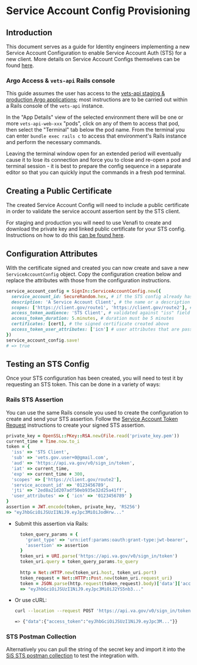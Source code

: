 # Service Account Config Provisioning

## Introduction

This document serves as a guide for Identity engineers implementing a new Service Account Configuration to enable Service Account Auth (STS) for a new client. More details on Service Account Configs themselves can be found [here](./service_account.md).

### Argo Access & `vets-api` Rails console

This guide assumes the user has access to the [vets-api staging & production Argo applications](https://argocd.vfs.va.gov/applications?search=vets-api); most instructions are to be carried out within a Rails console of the `vets-api` instance.

In the "App Details" view of the selected environment there will be one or more `vets-api-web-xxx` "pods", click on any of them to access that pod, then select the "Terminal" tab below the pod name. From the terminal you can enter `bundle exec rails c` to access that environment's Rails instance and perform the necessary commands.

Leaving the terminal window open for an extended period will eventually cause it to lose its connection and force you to close and re-open a pod and terminal session - it is best to prepare the config sequence in a separate editor so that you can quickly input the commands in a fresh pod terminal.

## Creating a Public Certificate

The created Service Account Config will need to include a public certificate in order to validate the service account assertion sent by the STS client.

For staging and production you will need to use Venafi to create and download the private key and linked public certificate for your STS config. Instructions on how to do this [can be found here](https://github.com/department-of-veterans-affairs/va.gov-team-sensitive/blob/master/teams/vsp/teams/Identity/Documentation/Security/Venafi%20Create%20and%20download%20TLS%20certificates.pdf).

## Configuration Attributes

With the certificate signed and created you can now create and save a new `ServiceAccountConfig` object. Copy the configuration creation below and replace the attributes with those from the configuration instructions.

```ruby
service_account_config = SignIn::ServiceAccountConfig.new({
  service_account_id: SecureRandom.hex, # if the STS config already has a specified service_account_id use it instead
  description: 'A Service Account Client', # the name or a description of the STS client
  scopes: ['https://client.gov/route1', 'https://client.gov/route2'], # the URIs this STS config grants access to
  access_token_audience: 'STS Client', # validated against "iss" field of STS assertion
  access_token_duration: 5.minutes, # duration must be 5 minutes
  certificates: [cert], # the signed certificate created above
  access_token_user_attributes: ['icn'] # user attributes that are passed in the STS assertion and included in the returned token
})
service_account_config.save!
# => true
```

## Testing an STS Config

Once your STS configuration has been created, you will need to test it by requesting an STS token. This can be done in a variety of ways:

### Rails STS Assertion

You can use the same Rails console you used to create the configuration to create and send your STS assertion. Follow the [Service Account Token Request](../auth_flows/service_account.md#service-account-token-request) instructions to create your signed STS assertion.

  ```ruby
  private_key = OpenSSL::PKey::RSA.new(File.read('private_key.pem'))
  current_time = Time.now.to_i
  token = {
    'iss' => 'STS Client',
    'sub' => 'vets.gov.user+0@gmail.com',
    'aud' => 'https://api.va.gov/v0/sign_in/token',
    'iat' => current_time,
    'exp' => current_time + 300,
    'scopes' => ['https://client.gov/route2'],
    'service_account_id' => '0123456789',
    'jti' => '2ed8a21d207adf50eb935e32d25a41ff',
    'user_attributes' => { 'icn' => '0123456789' }
  }
  assertion = JWT.encode(token, private_key, 'RS256')
  => "eyJhbGciOiJSUzI1NiJ9.eyJpc3MiOiJodHrw..."
  ```

* Submit this assertion via Rails:

  ```ruby
    token_query_params = {
      'grant_type' => 'urn:ietf:params:oauth:grant-type:jwt-bearer',
      'assertion' => assertion
    }
    token_uri = URI.parse('https://api.va.gov/v0/sign_in/token')
    token_uri.query = token_query_params.to_query
    
    http = Net::HTTP.new(token_uri.host, token_uri.port)
    token_request = Net::HTTP::Post.new(token_uri.request_uri)
    token = JSON.parse(http.request(token_request).body)['data']['access_token']
    => "eyJhbGciOiJSUzI1NiJ9.eyJpc3MiOiJ2YS5nb3..."
  ```

* Or use cURL:

  ```bash
  curl --location --request POST 'https://api.va.gov/v0/sign_in/token?grant_type=urn%3Aietf%3Aparams%3Aoauth%3Agrant-type%3Ajwt-bearer&assertion=<assertion>'

  => {"data":{"access_token":"eyJhbGciOiJSUzI1NiJ9.eyJpc3M..."}}
  ```

### STS Postman Collection

Alternatively you can pull the string of the secret key and import it into the [SiS STS postman collection](../postman/postman.md) to test the integration with.
